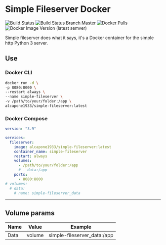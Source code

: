 # Simple Fileserver Docker
[![Build Status](https://shields.cosanostra-cloud.de/drone/build/alcapone1933/docker-simple-fileserver?logo=drone&server=https%3A%2F%2Fdrone.docker-for-life.de)](https://drone.docker-for-life.de/alcapone1933/docker-simple-fileserver)
[![Build Status Branch Master](https://shields.cosanostra-cloud.de/drone/build/alcapone1933/docker-simple-fileserver/master?logo=drone&label=build%20%5Bbrach%20master%5D&server=https%3A%2F%2Fdrone.docker-for-life.de)](https://drone.docker-for-life.de/alcapone1933/docker-simple-fileserver/branches)
[![Docker Pulls](https://shields.cosanostra-cloud.de/docker/pulls/alcapone1933/simple-fileserver?logo=docker&logoColor=blue)](https://hub.docker.com/r/alcapone1933/simple-fileserver/tags)
![Docker Image Version (latest semver)](https://shields.cosanostra-cloud.de/docker/v/alcapone1933/simple-fileserver?sort=semver&logo=docker&logoColor=blue&label=dockerhub%20version)

Simple fileserver does what it says, it's a Docker container for the simple http Python 3 server.


##  Use

### Docker CLI

```bash
docker run -d \
-p 8080:8000 \
--restart always \
--name simple-fileserver \
-v /path/to/your/folder:/app \
alcapone1933/simple-fileserver:latest
```

### Docker Compose
```yaml
version: "3.9"

services:
  fileserver:
    image: alcapone1933/simple-fileserver:latest
    container_name: simple-fileserver
    restart: always
    volumes:
      - /path/to/your/folder:/app
      # - data:/app
    ports:
      - 8080:8000      
# volumes:
  # data:
    # name: simple-fileserver_data
```

* * *

## Volume params

| Name       | Value       | Example                      |
|------------|-------------|------------------------------|
|  Data      | volume      | simple-fileserver_data:/app  |